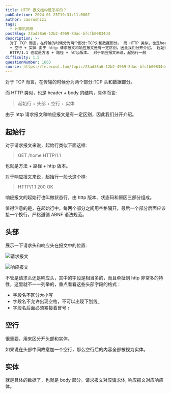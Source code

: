 ```yaml
---
title: HTTP 报文结构是怎样的？
pubDatetime: 2024-01-25T19:31:11.000Z
author: caorushizi
tags:
  - 计算机网络
postSlug: 23ad38a6-12b2-4969-8dac-bfcfb00834d4
description: >-
  对于 TCP 而言，在传输的时候分为两个部分:TCP头和数据部分。 而 HTTP 类似，也是header + body的结构，具体而言: 起始行 + 头部
  + 空行 + 实体 由于 http 请求报文和响应报文是有一定区别，因此我们分开介绍。 起始行 对于请求报文来说，起始行类似下面这样: GET /home
  HTTP/1.1 也就是方法 + 路径 + http版本。 对于响应报文来说，起始行一般
difficulty: 1.5
questionNumber: 1663
source: https://fe.ecool.fun/topic/23ad38a6-12b2-4969-8dac-bfcfb00834d4
---
```


对于 TCP 而言，在传输的时候分为两个部分:TCP 头和数据部分。

而 HTTP 类似，也是 header + body 的结构，具体而言:

> 起始行 + 头部 + 空行 + 实体

由于 http 请求报文和响应报文是有一定区别，因此我们分开介绍。

## 起始行

对于请求报文来说，起始行类似下面这样:

> GET /home HTTP/1.1

也就是方法 + 路径 + http 版本。

对于响应报文来说，起始行一般长这个样:

> HTTP/1.1 200 OK

响应报文的起始行也叫做状态行，由 http 版本、状态码和原因三部分组成。

值得注意的是，在起始行中，每两个部分之间用空格隔开，最后一个部分后面应该接一个换行，严格遵循 ABNF 语法规范。

## 头部

展示一下请求头和响应头在报文中的位置:

![请求报文](https://static.ecool.fun//article/3821b8ee-153c-401f-94fd-623db5b8294e.png)

![响应报文](https://static.ecool.fun//article/8ffdcd99-d3c3-4366-ab9f-080e690cf2fc.png)

不管是请求头还是响应头，其中的字段是相当多的，而且牵扯到 http 非常多的特性，这里就不一一列举的，重点看看这些头部字段的格式：

- 字段名不区分大小写
- 字段名不允许出现空格，不可以出现下划线\_
- 字段名后面必须紧接着冒号 **:**

## 空行

很重要，用来区分开头部和实体。

如果说在头部中间故意加一个空行，那么空行后的内容全部被视为实体。

## 实体

就是具体的数据了，也就是 body 部分。请求报文对应请求体, 响应报文对应响应体。
